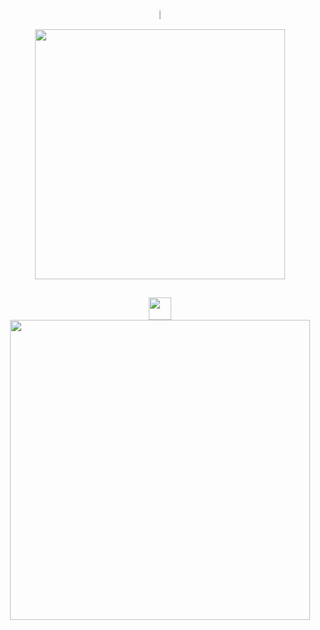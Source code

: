 <div align="center">
  <p>｜</p>
  <img width="400px" src="https://cloud.githubusercontent.com/assets/4065233/10037174/ed55851e-61e4-11e5-98a9-7324d0bc92d1.jpg" />

  <h2></h2>

  <img width="36px" src="https://cloud.githubusercontent.com/assets/4065233/10047827/8cc56936-6242-11e5-9f2c-8d207d4a1fdb.png"/>
  <div>
    <img width="480px" src="https://cloud.githubusercontent.com/assets/4065233/10064449/f9b2a26c-62aa-11e5-8cba-de610460605b.gif" />
  </div>
<div>